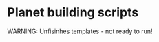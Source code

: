 Planet building scripts
=========================
WARNING: Unfisinhes templates - not ready to run!
